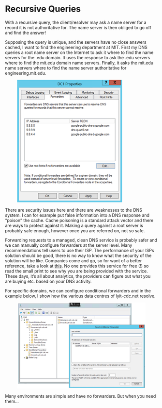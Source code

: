 # Recursive Queries

With a recursive query, the client/resolver may ask a name server for a record it is not authoritative for. The name server is then obliged to go off and find the answer!&#x20;

Supposing the query is unique, and the servers have no close answers cached, I want to find the engineering department at MIT. First my DNS queries a root name server on the Internet to ask it where to find the name servers for the .edu domain. It uses the response to ask the .edu servers where to find the mit.edu domain name servers. Finally, it asks the mit.edu name servers where to find the name server authoritative for engineering.mit.edu.

<figure><img src="../.gitbook/assets/image (5).png" alt=""><figcaption></figcaption></figure>

There are security issues here and there are weaknesses to the DNS system. I can for example put false information into a DNS response and “poison” the cache. Cache poisoning is a standard attack vector and there are ways to protect against it. Making a query against a root server is probably safe enough, however once you are referred on, not so safe.&#x20;

Forwarding requests to a managed, clean DNS service is probably safer and we can manually configure forwarders at the server level. Many recommendations tell users to use their ISP. The performance of your ISPs solution should be good, there is no way to know what the security of the solution will be like. Companies come and go, so for want of a better reference, take a look at [this](https://en.wikipedia.org/wiki/Public_recursive_name_server). No one provides this service for free (!) so read the small print to see why you are being provided with the service. These days, it’s all about analytics, the providers can figure out what you are buying etc. based on your DNS activity.&#x20;

For specific domains, we can configure conditional forwarders and in the example below, I show how the various data centres of lyit-cdc.net resolve.

<figure><img src="../.gitbook/assets/image (6).png" alt=""><figcaption></figcaption></figure>

Many environments are simple and have no forwarders. But when you need them...
